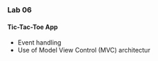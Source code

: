 ### Lab 06

#### Tic-Tac-Toe App

  - Event handling
  - Use of Model View Control (MVC) architectur
